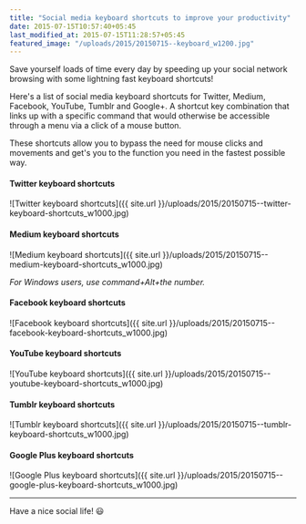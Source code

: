 ```yaml
---
title: "Social media keyboard shortcuts to improve your productivity"
date: 2015-07-15T10:57:40+05:45
last_modified_at: 2015-07-15T11:28:57+05:45
featured_image: "/uploads/2015/20150715--keyboard_w1200.jpg"
---
```


<p class="lead">Save yourself loads of time every day by speeding up your social network browsing with some lightning fast keyboard shortcuts!</p>

Here's a list of social media keyboard shortcuts for Twitter, Medium, Facebook, YouTube, Tumblr and Google+. A shortcut key combination that links up with a specific command that would otherwise be accessible through a menu via a click of a mouse button.

These shortcuts allow you to bypass the need for mouse clicks and movements and get's you to the function you need in the fastest possible way.

#### Twitter keyboard shortcuts

![Twitter keyboard shortcuts]({{ site.url }}/uploads/2015/20150715--twitter-keyboard-shortcuts_w1000.jpg)

#### Medium keyboard shortcuts

![Medium keyboard shortcuts]({{ site.url }}/uploads/2015/20150715--medium-keyboard-shortcuts_w1000.jpg)

*For Windows users, use command+Alt+the number.*

#### Facebook keyboard shortcuts

![Facebook keyboard shortcuts]({{ site.url }}/uploads/2015/20150715--facebook-keyboard-shortcuts_w1000.jpg)

#### YouTube keyboard shortcuts

![YouTube keyboard shortcuts]({{ site.url }}/uploads/2015/20150715--youtube-keyboard-shortcuts_w1000.jpg)

#### Tumblr keyboard shortcuts

![Tumblr keyboard shortcuts]({{ site.url }}/uploads/2015/20150715--tumblr-keyboard-shortcuts_w1000.jpg)

#### Google Plus keyboard shortcuts

![Google Plus keyboard shortcuts]({{ site.url }}/uploads/2015/20150715--google-plus-keyboard-shortcuts_w1000.jpg)

---

Have a nice social life! :smiley:
